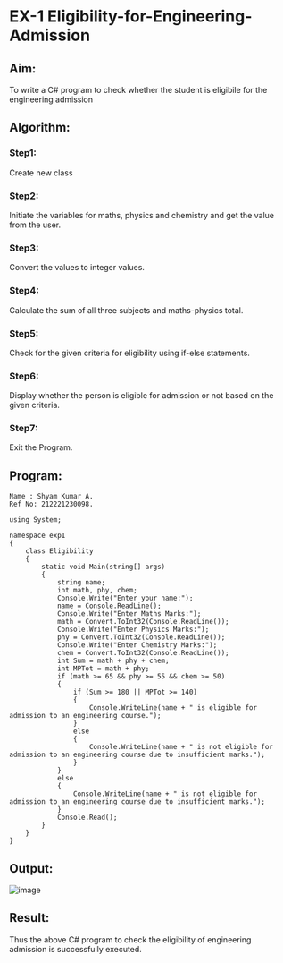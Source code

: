 # EX-1 Eligibility-for-Engineering-Admission
## Aim:
To write a C# program to check whether the student is eligibile for the engineering admission
## Algorithm:
### Step1: 
Create new class
### Step2: 
Initiate the variables for maths, physics and chemistry and get the value from the user.
### Step3:
Convert the values to integer values.
### Step4:
Calculate the sum of all three subjects and maths-physics total.
### Step5:
Check for the given criteria for eligibility using if-else statements.
### Step6:
Display whether the person is eligible for admission or not based on the given criteria.
### Step7:
Exit the Program.
## Program:
```
Name : Shyam Kumar A.
Ref No: 212221230098.
```

```
using System;

namespace exp1
{
    class Eligibility
    {
        static void Main(string[] args)
        {
            string name;
            int math, phy, chem;
            Console.Write("Enter your name:");
            name = Console.ReadLine();
            Console.Write("Enter Maths Marks:");
            math = Convert.ToInt32(Console.ReadLine());
            Console.Write("Enter Physics Marks:");
            phy = Convert.ToInt32(Console.ReadLine());
            Console.Write("Enter Chemistry Marks:");
            chem = Convert.ToInt32(Console.ReadLine());
            int Sum = math + phy + chem;
            int MPTot = math + phy;
            if (math >= 65 && phy >= 55 && chem >= 50)
            {
                if (Sum >= 180 || MPTot >= 140)
                {
                    Console.WriteLine(name + " is eligible for admission to an engineering course.");
                }
                else
                {
                    Console.WriteLine(name + " is not eligible for admission to an engineering course due to insufficient marks.");
                }
            }
            else
            {
                Console.WriteLine(name + " is not eligible for admission to an engineering course due to insufficient marks.");
            }
            Console.Read();
        }
    }
}

```
## Output:

![image](https://github.com/ShyamKumar-AI-DS/Eligibility-for-Engineering-Admission/assets/93427182/d10ab74a-1226-4763-bc5c-5a350f5cf9fa)

## Result:
Thus the above C# program to check the eligibility of engineering admission is successfully executed.

